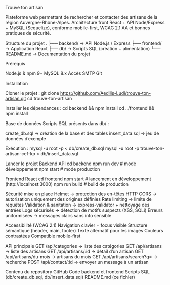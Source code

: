 Trouve ton artisan 

Plateforme web permettant de rechercher et contacter des artisans de la région Auvergne-Rhône-Alpes.
Architecture front React + API Node/Express + MySQL (Sequelize), conforme mobile-first, WCAG 2.1 AA et bonnes pratiques de sécurité.


Structure du projet
.
├── backend/       → API Node.js / Express
├── frontend/      → Application React
├── db/            → Scripts SQL (création + alimentation)
└── README.md      → Documentation du projet


Prérequis

Node.js  & npm 9+
MySQL 8.x 
Accès SMTP 
Git 

Installation

Cloner le projet :
git clone https://github.com/Aedilis-Ludi/trouve-ton-artisan.git
cd trouve-ton-artisan

Installer les dépendances :
cd backend && npm install
cd ../frontend && npm install

Base de données
Scripts SQL présents dans db/ :

 create_db.sql → création de la base et des tables
 insert_data.sql → jeu de données d’exemple

Exécution :
mysql -u root -p < db/create_db.sql
mysql -u root -p trouve-ton-artisan-cef-kp < db/insert_data.sql

Lancer le projet
Backend API
 cd backend
 npm run dev   # mode développement
 npm start     # mode production

Frontend React
cd frontend
npm start     # lancement en développement (http://localhost:3000)
npm run build # build de production 



Sécurité mise en place
Helmet → protection des en-têtes HTTP 
CORS → autorisation uniquement des origines définies
Rate limiting → limite de requêtes 
Validation & sanitation → express-validator + nettoyage des entrées
Logs sécurisés → détection de motifs suspects (XSS, SQLi)
Erreurs uniformisées → messages clairs sans info sensible

Accessibilité (WCAG 2.1)
Navigation clavier + focus visible
Structure sémantique (header, main, footer)
Texte alternatif pour les images
Couleurs contrastées 
Compatible mobile-first

API principale
GET /api/categories → liste des catégories
GET /api/artisans → liste des artisans
GET /api/artisans/:id → détail d’un artisan
GET /api/artisans/du-mois → artisans du mois
GET /api/artisans/search?q= → recherche
POST /api/contact/:id → envoyer un message à un artisan

Contenu du repository GitHub
Code backend et frontend
Scripts SQL (db/create_db.sql, db/insert_data.sql)
README.md (ce fichier)